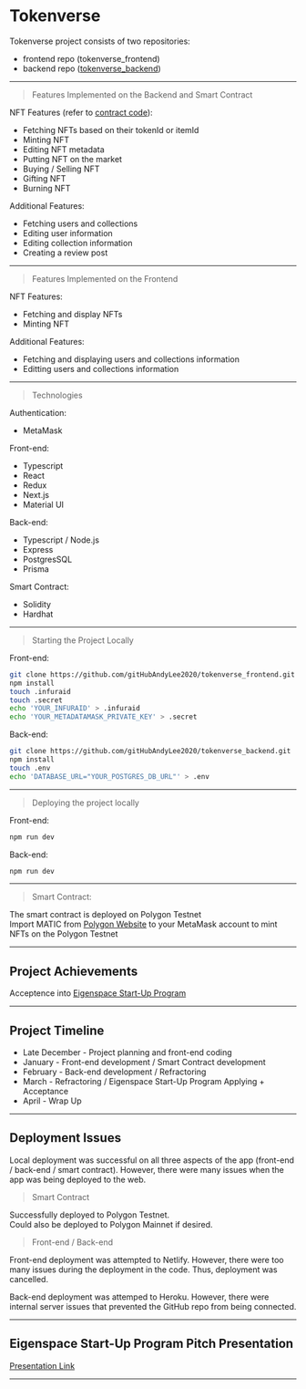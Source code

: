 # Tokenverse

Tokenverse project consists of two repositories:

- frontend repo (tokenverse_frontend)
- backend repo ([tokenverse_backend](https://github.com/gitHubAndyLee2020/tokenverse_backend))

---

> Features Implemented on the Backend and Smart Contract

NFT Features (refer to [contract code](https://github.com/gitHubAndyLee2020/tokenverse_frontend/tree/main/contracts)):

- Fetching NFTs based on their tokenId or itemId
- Minting NFT
- Editing NFT metadata
- Putting NFT on the market
- Buying / Selling NFT
- Gifting NFT
- Burning NFT

Additional Features:

- Fetching users and collections
- Editing user information
- Editing collection information
- Creating a review post

---

> Features Implemented on the Frontend

NFT Features:

- Fetching and display NFTs
- Minting NFT

Additional Features:

- Fetching and displaying users and collections information
- Editting users and collections information

---

> Technologies

Authentication:

- MetaMask

Front-end:

- Typescript
- React
- Redux
- Next.js
- Material UI

Back-end:

- Typescript / Node.js
- Express
- PostgresSQL
- Prisma

Smart Contract:

- Solidity
- Hardhat

---

> Starting the Project Locally

Front-end:

```bash
git clone https://github.com/gitHubAndyLee2020/tokenverse_frontend.git
npm install
touch .infuraid
touch .secret
echo 'YOUR_INFURAID' > .infuraid
echo 'YOUR_METADATAMASK_PRIVATE_KEY' > .secret
```

Back-end:

```bash
git clone https://github.com/gitHubAndyLee2020/tokenverse_backend.git
npm install
touch .env
echo 'DATABASE_URL="YOUR_POSTGRES_DB_URL"' > .env
```

---

> Deploying the project locally

Front-end:

```bash
npm run dev
```

Back-end:

```bash
npm run dev
```

---

> Smart Contract:

The smart contract is deployed on Polygon Testnet  
Import MATIC from [Polygon Website](https://faucet.polygon.technology/) to your MetaMask account to mint NFTs on the Polygon Testnet

---

## Project Achievements

Acceptence into [Eigenspace Start-Up Program](https://eigenspace.com/)

---

## Project Timeline

- Late December - Project planning and front-end coding
- January - Front-end development / Smart Contract development
- February - Back-end development / Refractoring
- March - Refractoring / Eigenspace Start-Up Program Applying + Acceptance
- April - Wrap Up

---

## Deployment Issues

Local deployment was successful on all three aspects of the app (front-end / back-end / smart contract). However, there were many issues when the app was being deployed to the web.

> Smart Contract

Successfully deployed to Polygon Testnet.  
Could also be deployed to Polygon Mainnet if desired.

> Front-end / Back-end

Front-end deployment was attempted to Netlify. However, there were too many issues during the deployment in the code. Thus, deployment was cancelled.

Back-end deployment was attemped to Heroku. However, there were internal server issues that prevented the GitHub repo from being connected.

---

## Eigenspace Start-Up Program Pitch Presentation

[Presentation Link](https://docs.google.com/presentation/d/16mMqWENgJvZDw1u8j-9AT-RARsnx6XAbOTdliFD-73A/edit?userstoinvite=mayapop@gmail.com)

---
